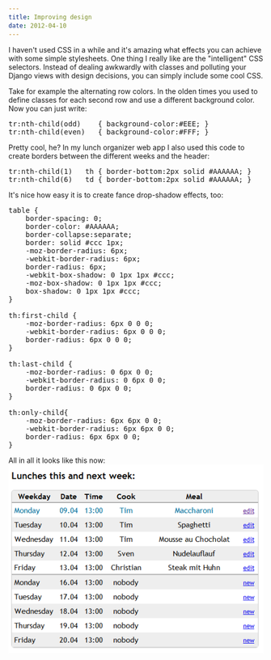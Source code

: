 ```yaml
---
title: Improving design
date: 2012-04-10
---
```

I haven't used CSS in a while and it's amazing what effects you can achieve with some simple stylesheets. One thing I really like are the "intelligent" CSS selectors. Instead of dealing awkwardly with classes and polluting your Django views with design decisions, you can simply include some cool CSS.

Take for example the alternating row colors. In the olden times you used to define classes for each second row and use a different background color. Now you can just write:

<pre lang="javascript">
tr:nth-child(odd)    { background-color:#EEE; }
tr:nth-child(even)   { background-color:#FFF; }
</pre>

Pretty cool, he?
In my lunch organizer web app I also used this code to create borders between the different weeks and the header:
<pre lang="javascript">
tr:nth-child(1)   th { border-bottom:2px solid #AAAAAA; }
tr:nth-child(6)   td { border-bottom:2px solid #AAAAAA; }
</pre>

It's nice how easy it is to create fance drop-shadow effects, too:
<pre lang="javascript">
table {
    border-spacing: 0;
    border-color: #AAAAAA; 
    border-collapse:separate;
    border: solid #ccc 1px;
    -moz-border-radius: 6px;
    -webkit-border-radius: 6px;
    border-radius: 6px;
    -webkit-box-shadow: 0 1px 1px #ccc; 
    -moz-box-shadow: 0 1px 1px #ccc; 
    box-shadow: 0 1px 1px #ccc;      
}

th:first-child {
    -moz-border-radius: 6px 0 0 0;
    -webkit-border-radius: 6px 0 0 0;
    border-radius: 6px 0 0 0;
}

th:last-child {
    -moz-border-radius: 0 6px 0 0;
    -webkit-border-radius: 0 6px 0 0;
    border-radius: 0 6px 0 0;
}

th:only-child{
    -moz-border-radius: 6px 6px 0 0;
    -webkit-border-radius: 6px 6px 0 0;
    border-radius: 6px 6px 0 0;
}
</pre>

All in all it looks like this now:
<img src="/images/lunch-organizer_version3_table.png" alt="" title="lunch-organizer_version3_table"/>
